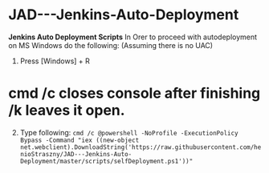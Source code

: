 # JAD---Jenkins-Auto-Deployment #
**Jenkins Auto Deployment Scripts**
In Orer to proceed with autodeployment on MS Windows do the following:
(Assuming there is no UAC)
1. Press [Windows] + R
# cmd /c closes console after finishing /k leaves it open.
2. Type following: 
```cmd /c @powershell -NoProfile -ExecutionPolicy Bypass -Command "iex ((new-object net.webclient).DownloadString('https://raw.githubusercontent.com/henioStraszny/JAD---Jenkins-Auto-Deployment/master/scripts/selfDeployment.ps1'))"```
